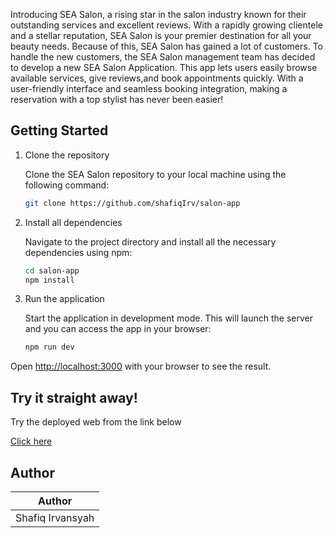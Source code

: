  Introducing SEA Salon, a rising star in the salon industry known for their outstanding services
 and excellent reviews. With a rapidly growing clientele and a stellar reputation, SEA Salon is your
 premier destination for all your beauty needs. Because of this, SEA Salon has gained a lot of
 customers. To handle the new customers, the SEA Salon management team has decided to
 develop a new SEA Salon Application.
 This app lets users easily browse available services, give reviews,and book
 appointments quickly. With a user-friendly interface and seamless booking integration, making a
 reservation with a top stylist has never been easier!
## Getting Started

1. Clone the repository

    Clone the SEA Salon repository to your local machine using the following command:

    ```bash
    git clone https://github.com/shafiqIrv/salon-app
    ```

2. Install all dependencies

    Navigate to the project directory and install all the necessary dependencies using npm:

    ```bash
    cd salon-app
    npm install
    ```

3. Run the application

    Start the application in development mode. This will launch the server and you can access the app in your browser:

    ```bash
    npm run dev
    ```

Open [http://localhost:3000](http://localhost:3000) with your browser to see the result.

## Try it straight away!

Try the deployed web from the link below

[Click here](https://compfest-sea-salon-eight.vercel.app/) 

## Author

| Author               | 
|----------------------|
| Shafiq Irvansyah     |
